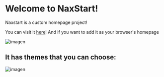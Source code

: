 <h1>Welcome to NaxStart!</h1>
Naxstart is a custom homepage project!

You can visit it [here](https://lexizzi.github.io/NaxStart/homepage.html)! And if you want to add it as your browser's homepage


![imagen](https://github.com/LexizzI/NaxStart/assets/148376303/53c54711-e6b4-44f9-bdfd-9d064df3969e)


<h2>It has themes that you can choose:</h2>

![imagen](https://github.com/LexizzI/NaxStart/assets/148376303/c8bf6ee5-3523-4c1a-ab6c-ffcfaae841ee)
